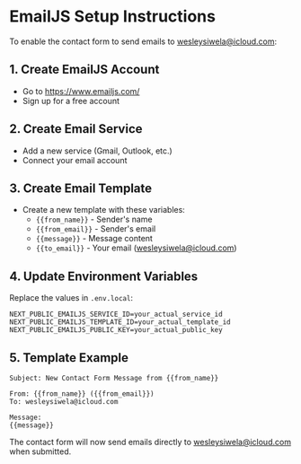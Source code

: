 # EmailJS Setup Instructions

To enable the contact form to send emails to wesleysiwela@icloud.com:

## 1. Create EmailJS Account
- Go to https://www.emailjs.com/
- Sign up for a free account

## 2. Create Email Service
- Add a new service (Gmail, Outlook, etc.)
- Connect your email account

## 3. Create Email Template
- Create a new template with these variables:
  - `{{from_name}}` - Sender's name
  - `{{from_email}}` - Sender's email
  - `{{message}}` - Message content
  - `{{to_email}}` - Your email (wesleysiwela@icloud.com)

## 4. Update Environment Variables
Replace the values in `.env.local`:
```
NEXT_PUBLIC_EMAILJS_SERVICE_ID=your_actual_service_id
NEXT_PUBLIC_EMAILJS_TEMPLATE_ID=your_actual_template_id  
NEXT_PUBLIC_EMAILJS_PUBLIC_KEY=your_actual_public_key
```

## 5. Template Example
```
Subject: New Contact Form Message from {{from_name}}

From: {{from_name}} ({{from_email}})
To: wesleysiwela@icloud.com

Message:
{{message}}
```

The contact form will now send emails directly to wesleysiwela@icloud.com when submitted.